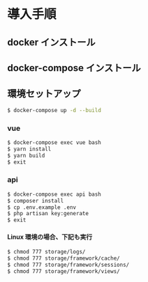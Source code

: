 # 導入手順

## docker インストール

## docker-compose インストール

## 環境セットアップ
```bash
$ docker-compose up -d --build
```

### vue
```bash
$ docker-compose exec vue bash
$ yarn install
$ yarn build
$ exit
```

### api
```bash
$ docker-compose exec api bash
$ composer install
$ cp .env.example .env
$ php artisan key:generate
$ exit
```

#### Linux 環境の場合、下記も実行
```bash
$ chmod 777 storage/logs/
$ chmod 777 storage/framework/cache/
$ chmod 777 storage/framework/sessions/
$ chmod 777 storage/framework/views/
```
